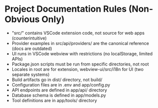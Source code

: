 # Project Documentation Rules (Non-Obvious Only)

- "src/" contains VSCode extension code, not source for web apps (counterintuitive)
- Provider examples in src/api/providers/ are the canonical reference (docs are outdated)
- UI runs in VSCode webview with restrictions (no localStorage, limited APIs)
- Package.json scripts must be run from specific directories, not root
- Locales in root are for extension, webview-ui/src/i18n for UI (two separate systems)
- Build artifacts go in dist/ directory, not build/
- Configuration files are in .env and app/config.py
- API endpoints are defined in app/api/ directory
- Database schema is defined in app/models.py
- Tool definitions are in app/tools/ directory